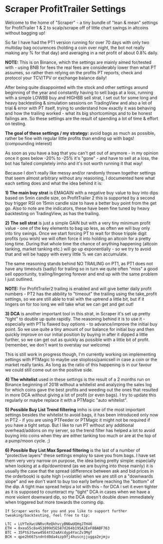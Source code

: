 # Scraper ProfitTrailer Settings

Welcome to the home of "Scraper" - a tiny bundle of "lean & mean" settings for ProfitTrailer 1 & 2 to scalp/scrape off of little chart swings in altcoins without bagging up!

So far I have had the PT1 version running for over 70 days with only two multiday bag occurences (holding a coin over night, the bot not really making any % for that day) and averaging in a net profit of about 0.8% daily.

__NOTE:__ This is on Binance, which the settings are mainly aimed for/tested with - using BNB for fees the real fees are considerably lower then what PT assumes, so rather then relying on the profits PT reports, check and protocol your TCV/TPV or exchange balance daily!

After being quite disappointed with the stock and other settings around beginning of the year and constantly having to sell bags at a loss, running with a simple LOWBB buy and HIGHBB sell strat, I set out for some long and heavy backtesting & simulation sessions on TradingView and also a lot of trial & error with PT itself, trying to understand how exactly it was behaving and how the trailing worked - what its big shortcomings and to be honest failings are.
So these settings are the result of spending a lot of time & effort on testing.

__The goal of these settings / my strategy:__ avoid bags as much as possible, rather be fine with regular little profits than ending up with bags! (compounding interest)

As soon as you have a bag that you can't get out of anymore - in my opinion once it goes below -20% to -25% it's "gone" - and have to sell at a loss, the bot has failed completely imho and it's not worth running it that way!

Because I don't really like messy and/or randomly thrown together settings that seem almost arbitrary without any reasoning, I documented here what each setting does and what the idea behind it is:

**1) The main buy strat** is EMAGAIN with a negative buy value to buy into dips based on 5min candle size, on ProfitTrailer 2 this is supported by a second buy trigger RSI on 15min candle size to have a better buy point from the get go. Also to note are the indicators, these have been fine tuned by heavy backtesting on TradingView, as has the trailing.

**2) The sell strat** is just a simple GAIN but with a very tiny minimum profit value - one of the key elements to bag up less, as often we will buy only into tiny swings. Once we start forcing PT to wait for those tripple digit profits (you wish) we will often force it into holding an altcoin for a pretty long time. During that whole time the chance of anything happening (altcoin tanking, market tanking etc.) will go up exponentially - so we try to avoid that and will be happy with every little % we can accumulate.

The same reasoning stands behind NO TRAILING on PT1, as PT1 does not have any timeouts (sadly) for trailing so in turn we quite often "miss" a good sell opportunity, trailing/lingering forever and end up with the same problem I just outlined.

__NOTE:__ For ProfitTrailer2 trailing is enabled and will give better daily profit numbers - PT2 has the abbility to "timeout" the trailing using the take_profit settings, so we are still able to trail with the uptrend a little bit, but if it lingers on for too long we will take what we can get and get out!

**3) DCA** is another important tool in this strat, in Scraper it's set up pretty "tight" to double up quite rapidly. The reasoning behind it is to use it - especially with PT1s flawed buy options - to advance/improve the initial buy point. So we use quite a tiny amount of our balance for initial buy and then quickly improve on our initial position by buying in after it dipped a little further, so we can get out as quickly as possible with a little bit of profit. (remember, we don't want to overstay our welcome)

This is still work in progress though, I'm currently working on implementing settings with PTMagic to maybe use stoploss/panicsell in case a coin or the market really tanks. As long as the ratio of this happening is in our favour we could still come out on the positive side.

**4) The whitelist** used in these settings is the result of a 2 months run on Binance beginning of 2018 without a whitelist and analyzing the sales log for which coins gave the best profits and weeding out the ones that resulted in more DCA without giving a lot of profit (or even bags). I try to update this regularly or maybe replace it with a PTMagic "auto whitelist".

**5) Possible Buy List Trend filtering** imho is one of the most important settings besides the whitelist to avoid bags, it has been introduced only now in PT2 - if you are using PTFeeder or PTMagic it might not be required if you have a tight setup. But I like to run PT without any additional overhead/addons on my server, so the trend filter has helped a lot to avoid buying into coins when they are either tanking too much or are at the top of a pump/moon cycle. ;)

**6) Possible Buy List Max Spread filtering** is the last of a number of "protective layers" these settings employ to save you from bags. I have set them very very narrow on purpose, the idea being pretty simple: especially when looking at a dip/downtrend (as we are buying into those mainly) it is usually the case that the spread (difference between ask and bid prices in the orderbook) is quite high (=volatile) when we are still on a "downwards slope" and we don't want to buy too early before reaching the "bottom" of the dip. A tight max spread helps a lot with this - for DCA i set it even tighter as it is supposed to counteract my "tight" DCA in cases when we have a more violent downward dip, so the DCA doesn't double down immediately when triggered but more towards the coming dip.


```
If Scraper works for you and you like to support further tweaking/backtesting, feel free to tip:

LTC ➔ LUYTeXwcUNRvcReQkhvcyBN6wUQHqJTH46
ETH ➔ 0xea55c8a453899d5E587d264b195A2EeF8BABF763
BTC ➔ 35PtGJtwxw45E4tV2aAXcdyp4YacZv3Mgf
BCH ➔ qpe2h667sndntd0da4szp9fj4huscnjjugga2ejmju
```
